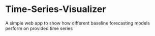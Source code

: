 # Time-Series-Visualizer
 A simple web app to show how different baseline forecasting models perform on provided time series
